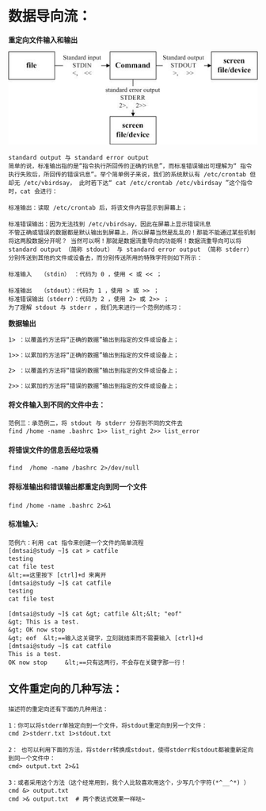 # 数据导向流：

**重定向文件输入和输出**

![](../picture/shuju.jpg)



````shell
standard output 与 standard error output
简单的说，标准输出指的是“指令执行所回传的正确的讯息”，而标准错误输出可理解为“ 指令执行失败后，所回传的错误讯息”。举个简单例子来说，我们的系统默认有 /etc/crontab 但却无 /etc/vbirdsay， 此时若下达“ cat /etc/crontab /etc/vbirdsay ”这个指令时，cat 会进行：

标准输出：读取 /etc/crontab 后，将该文件内容显示到屏幕上；

标准错误输出：因为无法找到 /etc/vbirdsay，因此在屏幕上显示错误讯息
不管正确或错误的数据都是默认输出到屏幕上，所以屏幕当然是乱乱的！那能不能通过某些机制将这两股数据分开呢？ 当然可以啊！那就是数据流重导向的功能啊！数据流重导向可以将 standard output （简称 stdout） 与 standard error output （简称 stderr） 分别传送到其他的文件或设备去，而分别传送所用的特殊字符则如下所示：

标准输入　　（stdin） ：代码为 0 ，使用 < 或 << ；

标准输出　　（stdout）：代码为 1 ，使用 > 或 >> ；
标准错误输出（stderr）：代码为 2 ，使用 2> 或 2>> ；
为了理解 stdout 与 stderr ，我们先来进行一个范例的练习：
````

**数据输出**

``1> ：以覆盖的方法将“正确的数据”输出到指定的文件或设备上；``

``1>>：以累加的方法将“正确的数据”输出到指定的文件或设备上；``

``2> ：以覆盖的方法将“错误的数据”输出到指定的文件或设备上；``

``2>>：以累加的方法将“错误的数据”输出到指定的文件或设备上；``



#### 将文件输入到不同的文件中去：

````shell
范例三：承范例二，将 stdout 与 stderr 分存到不同的文件去
find /home -name .bashrc 1>> list_right 2>> list_error
````

#### 将错误文件的信息丢经垃圾桶

````shell
find  /home -name /bashrc 2>/dev/null
````

#### 将标准输出和错误输出都重定向到同一个文件

``find /home -name .bashrc 2>&1``



#### 标准输入:

````shell
范例六：利用 cat 指令来创建一个文件的简单流程
[dmtsai@study ~]$ cat > catfile
testing
cat file test
&lt;==这里按下 [ctrl]+d 来离开
[dmtsai@study ~]$ cat catfile
testing
cat file test
````



````shell
[dmtsai@study ~]$ cat &gt; catfile &lt;&lt; "eof"
&gt; This is a test.
&gt; OK now stop
&gt; eof  &lt;==输入这关键字，立刻就结束而不需要输入 [ctrl]+d
[dmtsai@study ~]$ cat catfile
This is a test.
OK now stop     &lt;==只有这两行，不会存在关键字那一行！
````



## 文件重定向的几种写法：

````shell
描述符的重定向还有下面的几种用法：

1：你可以将stderr单独定向到一个文件，将stdout重定向到另一个文件：
cmd 2>stderr.txt 1>stdout.txt

2： 也可以利用下面的方法，将stderr转换成stdout，使得stderr和stdout都被重新定向到同一个文件中：
cmd> output.txt 2>&1

3：或者采用这个方法（这个经常用到，我个人比较喜欢用这个，少写几个字符(*^__^*) ）
cmd &> output.txt
cmd >& output.txt  # 两个表达式效果一样哒~


````

